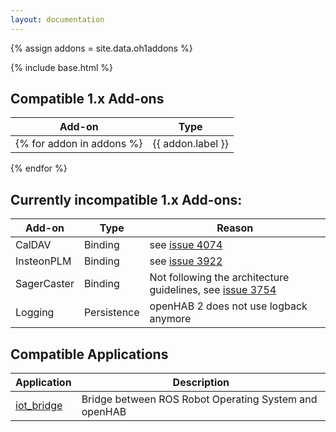 ```yaml
---
layout: documentation
---
```


{% assign addons = site.data.oh1addons %}

{% include base.html %}

## Compatible 1.x Add-ons

| Add-on | Type |
|--------|------|
{% for addon in addons %}| {{ addon.label }} | {{ addon.category }} |
{% endfor %}					

## Currently incompatible 1.x Add-ons:

| Add-on | Type | Reason
|--------|------|------|
| CalDAV | Binding | see [issue 4074](https://github.com/openhab/openhab/issues/4074) |
| InsteonPLM | Binding | see [issue 3922](https://github.com/openhab/openhab/issues/3922) |
| SagerCaster | Binding | Not following the architecture guidelines, see [issue 3754](https://github.com/openhab/openhab/issues/3754) |
| Logging | Persistence | openHAB 2 does not use logback anymore |

## Compatible Applications

| Application | Description |
|-------|----------------------|
| [iot_bridge](https://github.com/openhab/openhab/wiki/ROS-Robot-Operating-System) | Bridge between ROS Robot Operating System and openHAB |
